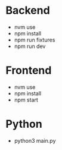 # Backend
- nvm use
- npm install
- npm run fixtures
- npm run dev

# Frontend
- nvm use
- npm install
- npm start

# Python
- python3 main.py